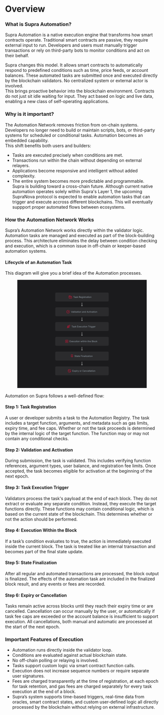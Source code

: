 # Overview

### What is Supra Automation?

Supra Automation is a native execution engine that transforms how smart contracts operate. Traditional smart contracts are passive, they require external input to run. Developers and users must manually trigger transactions or rely on third-party bots to monitor conditions and act on their behalf.

Supra changes this model. It allows smart contracts to automatically respond to predefined conditions such as time, price feeds, or account balances. These automated tasks are submitted once and executed directly by the blockchain validators. No centralized system or external actor is involved.\
This brings proactive behavior into the blockchain environment. Contracts do not just sit idle waiting for input. They act based on logic and live data, enabling a new class of self-operating applications.

### Why is it important?

The Automation Network removes friction from on-chain systems. Developers no longer need to build or maintain scripts, bots, or third-party systems for scheduled or conditional tasks. Automation becomes an embedded capability.\
This shift benefits both users and builders:

* Tasks are executed precisely when conditions are met.
* Transactions run within the chain without depending on external relayers.
* Applications become responsive and intelligent without added complexity.
* The entire system becomes more predictable and programmable.\
  Supra is building toward a cross-chain future. Although current native automation operates solely within Supra's Layer 1, the upcoming SupraNova protocol is expected to enable automation tasks that can trigger and execute accross different blockchains. This will eventually suppport proper automated flows between ecosystems.

### How the Automation Network Works

Supra’s Automation Network works directly within the validator logic. Automation tasks are managed and executed as part of the block-building process. This architecture eliminates the delay between condition checking and execution, which is a common issue in off-chain or keeper-based automation systems.

#### Lifecycle of an Automation Task

This diagram will give you a brief idea of the Automation processes.

<figure><img src=".gitbook/assets/4-v2.png" alt=""><figcaption></figcaption></figure>

Automation on Supra follows a well-defined flow:

#### Step 1: Task Registration

A user or developer submits a task to the Automation Registry. The task includes a target function, arguments, and metadata such as gas limits, expiry time, and fee caps. Whether or not the task proceeds is determined by the internal logic of the target function. The function may or may not contain any conditional checks.

#### Step 2: Validation and Activation

During submission, the task is validated. This includes verifying function references, argument types, user balance, and registration fee limits. Once accepted, the task becomes eligible for activation at the beginning of the next epoch.

#### Step 3: Task Execution Trigger

Validators process the task's payload at the end of each block. They do not extract or evaluate any separate condition. Instead, they execute the target functions directly. These functions may contain conditional logic, which is based on the current state of the blockchain. This determines whether or not the action should be performed.

#### Step 4: Execution Within the Block

If a task’s condition evaluates to true, the action is immediately executed inside the current block. The task is treated like an internal transaction and becomes part of the final state update.

#### Step 5: State Finalization

After all regular and automated transactions are processed, the block output is finalized. The effects of the automation task are included in the finalized block result, and any events or fees are recorded.

#### Step 6: Expiry or Cancellation

Tasks remain active across blocks until they reach their expiry time or are cancelled. Cancellation can occur manually by the user, or automatically if task fee caps are exceeded or the account balance is insufficient to support execution. All cancellations, both manual and automatic are processed at the start of the next epoch.

### Important Features of Execution

* Automation runs directly inside the validator loop.
* Conditions are evaluated against actual blockchain state.
* No off-chain polling or relaying is involved.
* Tasks support custom logic via smart contract function calls.
* Execution does not increase sequence numbers or require separate user signatures.
* Fees are charged transparently at the time of registration, at each epoch for task retention, and gas fees are charged separately for every task execution at the end of a block.
* Supra’s system supports time-based triggers, real-time data from oracles, smart contract states, and custom user-defined logic all directly processed by the blockchain without relying on external infrastructure.
